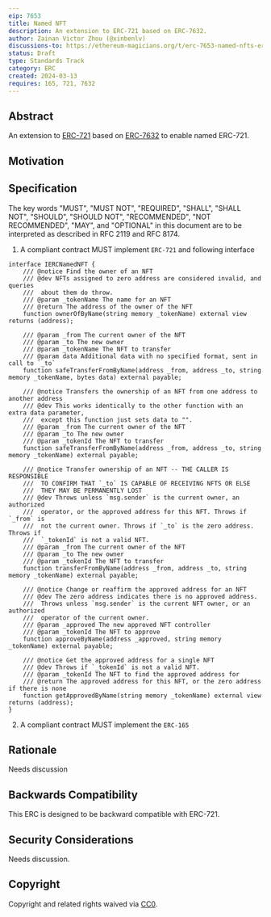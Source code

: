 ```yaml
---
eip: 7653
title: Named NFT
description: An extension to ERC-721 based on ERC-7632.
author: Zainan Victor Zhou (@xinbenlv)
discussions-to: https://ethereum-magicians.org/t/erc-7653-named-nfts-erc-721-extension/18550
status: Draft
type: Standards Track
category: ERC
created: 2024-03-13
requires: 165, 721, 7632
---
```


## Abstract

An extension to [ERC-721](./eip-721.md) based on [ERC-7632](./eip-7632.md) to enable named ERC-721.

## Motivation


## Specification

The key words "MUST", "MUST NOT", "REQUIRED", "SHALL", "SHALL NOT", "SHOULD", "SHOULD NOT", "RECOMMENDED", "NOT RECOMMENDED", "MAY", and "OPTIONAL" in this document are to be interpreted as described in RFC 2119 and RFC 8174.

1. A compliant contract MUST implement `ERC-721` and following interface

```solidity
interface IERCNamedNFT {
    /// @notice Find the owner of an NFT
    /// @dev NFTs assigned to zero address are considered invalid, and queries
    ///  about them do throw.
    /// @param _tokenName The name for an NFT
    /// @return The address of the owner of the NFT
    function ownerOfByName(string memory _tokenName) external view returns (address);

    /// @param _from The current owner of the NFT
    /// @param _to The new owner
    /// @param _tokenName The NFT to transfer
    /// @param data Additional data with no specified format, sent in call to `_to`
    function safeTransferFromByName(address _from, address _to, string memory _tokenName, bytes data) external payable;

    /// @notice Transfers the ownership of an NFT from one address to another address
    /// @dev This works identically to the other function with an extra data parameter,
    ///  except this function just sets data to "".
    /// @param _from The current owner of the NFT
    /// @param _to The new owner
    /// @param _tokenId The NFT to transfer
    function safeTransferFromByName(address _from, address _to, string memory _tokenName) external payable;

    /// @notice Transfer ownership of an NFT -- THE CALLER IS RESPONSIBLE
    ///  TO CONFIRM THAT `_to` IS CAPABLE OF RECEIVING NFTS OR ELSE
    ///  THEY MAY BE PERMANENTLY LOST
    /// @dev Throws unless `msg.sender` is the current owner, an authorized
    ///  operator, or the approved address for this NFT. Throws if `_from` is
    ///  not the current owner. Throws if `_to` is the zero address. Throws if
    ///  `_tokenId` is not a valid NFT.
    /// @param _from The current owner of the NFT
    /// @param _to The new owner
    /// @param _tokenId The NFT to transfer
    function transferFromByName(address _from, address _to, string memory _tokenName) external payable;

    /// @notice Change or reaffirm the approved address for an NFT
    /// @dev The zero address indicates there is no approved address.
    ///  Throws unless `msg.sender` is the current NFT owner, or an authorized
    ///  operator of the current owner.
    /// @param _approved The new approved NFT controller
    /// @param _tokenId The NFT to approve
    function approveByName(address _approved, string memory _tokenName) external payable;

    /// @notice Get the approved address for a single NFT
    /// @dev Throws if `_tokenId` is not a valid NFT.
    /// @param _tokenId The NFT to find the approved address for
    /// @return The approved address for this NFT, or the zero address if there is none
    function getApprovedByName(string memory _tokenName) external view returns (address);
}
```

2. A compliant contract MUST implement the `ERC-165`

<!-- TODO: inlcude `ERC-165` interface id  -->

## Rationale

Needs discussion

## Backwards Compatibility

This ERC is designed to be backward compatible with ERC-721.

## Security Considerations

Needs discussion. <!-- TODO -->

## Copyright

Copyright and related rights waived via [CC0](../LICENSE.md).

